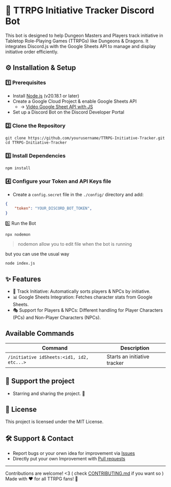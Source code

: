 # 📜 TTRPG Initiative Tracker Discord Bot
<!-- Futur Badge avec Shields.io -->
This bot is designed to help Dungeon Masters and Players track initiative in Tabletop Role-Playing Games (TTRPGs) like Dungeons & Dragons. It integrates Discord.js with the Google Sheets API to manage and display initiative order efficiently.


## ⚙️ Installation & Setup
### 1️⃣ Prerequisites
- Install [Node.js](https://nodejs.org/fr/download) (v20.18.1 or later)
- Create a Google Cloud Project & enable Google Sheets API
  - -> [Vidéo Google Sheet API with JS](https://youtu.be/PFJNJQCU_lo)
- Set up a Discord Bot on the Discord Developer Portal
<!-- ajouté le lien de discord dev portal -->

### 2️⃣ Clone the Repository
```
git clone https://github.com/yourusername/TTRPG-Initiative-Tracker.git
cd TTRPG-Initiative-Tracker
```
<!-- modifier le lien une fois renomé -->
### 3️⃣ Install Dependencies 
```
npm install
```
### 4️⃣ Configure your Token and API Keys file
- Create a ``config.secret`` file in the ``./config/`` directory and add:
```json
{
    "token": "YOUR_DISCORD_BOT_TOKEN",
}
```
5️⃣ Run the Bot
```
npx nodemon
```
> nodemon allow you to edit file when the bot is running

but you can use the usual way
```
node index.js
```

## ✨ Features
- 🎲 Track Initiative: Automatically sorts players & NPCs by initiative.
- 📊 Google Sheets Integration: Fetches character stats from Google Sheets.
- 🎭 Support for Players & NPCs: Different handling for Player Characters (PCs) and Non-Player Characters (NPCs).


## Available Commands
| Command | Description |
| ------- | ----------- |
| ``/initiative idSheets:<id1, id2, etc...> `` | Starts an initiative tracker |

<!--
### Initiative
Starts an initiative tracker
-->

## 💖 Support the project
- Starring and sharing the project. 🚀
<!-- Buy me a beer -->


## 📜 License
This project is licensed under the MIT License.


## 🛠️ Support & Contact
- Report bugs or your orwn idea for improvement via [Issues](https://github.com/Rhaven3/ITRP_DiscordBot/issues) <!-- À transfromer en bouton ISSUES-->
- Directly put your own Improvement with [Pull requests](https://github.com/Rhaven3/ITRP_DiscordBot/pulls)

---
Contributions are welcome! <3 ( check [CONTRIBUTING.md](https://github.com/Rhaven3/ITRP_DiscordBot/blob/main/docs/CONTRIBUTING.md) if you want so )
Made with ❤️ for all TTRPG fans! 🎲


<!--
[Ajout du bot sur discord](https://discord.com/oauth2/authorize?client_id=744525122530181203&permissions=8&integration_type=0&scope=applications.commands+bot)

## Doc Dev
[Doc Rules ESLint](https://eslint.org/docs/latest/rules/)
[Discord.JS Guide](https://discordjs.guide/)
[Doc Discord.JS](https://discord.js.org/docs/packages/discord.js/14.17.3)

-->
